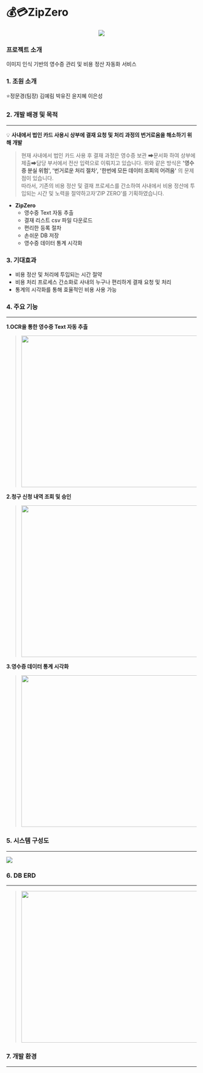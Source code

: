  💰💳ZipZero
 ===================================================
<p align="center"><img src="https://user-images.githubusercontent.com/72778887/185547100-cb8bdd36-65a1-4f55-8d5a-af414241f305.png"></p>

### 프로젝트 소개
 이미지 인식 기반의 영수증 관리 및 비용 정산 자동화 서비스
### 1. 조원 소개
⭐정문경(팀장) 김예림 박유진 윤지혜 이은성 
### 2. 개발 배경 및 목적
---
💡 **사내에서 법인 카드 사용시 상부에 결재 요청 및 처리 과정의 번거로움을 해소하기 위해 개발**
> 현재 사내에서 법인 카드 사용 후 결재 과정은 영수증 보관 ➡문서화 하여 상부에 제출➡담당 부서에서 전산 입력으로 이뤄지고 있습니다.
>위와 같은 방식은 
>**'영수증 분실 위험', '번거로운 처리 절차', '한번에 모든 데이터 조회의 어려움'**
>의 문제점이 있습니다.</br>
>따라서, 기존의 비용 정산 및 결재 프로세스를 간소하여 사내에서 비용 정산에 투입되는 시간 및 노력을 절약하고자'ZIP ZERO'를 기획하였습니다.

* **ZipZero**
    * 영수증 Text 자동 추출 
    * 결재 리스트 csv 파일 다운로드 
    * 편리한 등록 절차
    * 손쉬운 DB 저장
    * 영수증 데이터 통계 시각화

### 3. 기대효과
- 비용 정산 및 처리에 투입되는 시간 절약
- 비용 처리 프로세스 간소화로 사내의 누구나 편리하게 결재 요청 및 처리
- 통계의 시각화를 통해 효율적인 비용 사용 가능

### 4. 주요 기능 
---
**1.OCR을 통한 영수증 Text 자동 추출**
><img src="https://user-images.githubusercontent.com/72778887/185543044-5d6e0f57-91a5-4a4e-98a6-60ccca240816.png" width="650" height="400">
**2.청구 신청 내역 조회 및 승인**
><img src="https://user-images.githubusercontent.com/72778887/185541937-bcde314c-101a-4987-a703-4804f71162fc.png" width="650" height="400">
**3.영수증 데이터 통계 시각화**
><img src="https://user-images.githubusercontent.com/72778887/185551587-d5f13880-a454-4c7c-b529-2df1df263a78.PNG" width="650" height="400">

### 5. 시스템 구성도
---
<img src="https://user-images.githubusercontent.com/52377455/185551213-d25a84db-d037-4916-b45a-893d371562a6.png">

### 6. DB ERD
---
><p align="center"><img src="https://user-images.githubusercontent.com/72778887/185543585-6e608b96-e018-4d9a-9ccc-360dd80138fe.png" width="700" height="400"></p>
### 7. 개발 환경
---


